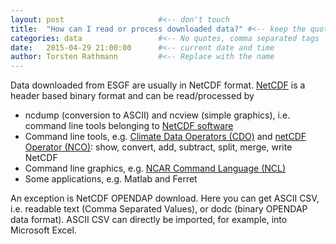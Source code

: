 ```yaml
---
layout: post                     #<-- don't touch
title:  "How can I read or process downloaded data?" #<-- keep the quotes " ... "
categories: data                 #<-- No quotes, comma separated tags
date:   2015-04-29 21:00:00      #<-- current date and time
author: Torsten Rathmann         #<-- Replace with the name
---
```


Data downloaded from ESGF are usually in NetCDF format. [NetCDF][NetCDF] is a header based binary format and can be read/processed by

* ncdump (conversion to ASCII) and ncview (simple graphics), i.e. command line tools belonging to [NetCDF software][NetCDF]
* Command line tools, e.g. [Climate Data Operators (CDO)][CDO] and [netCDF Operator (NCO)][NCO]: show, convert, add, subtract, split, merge, write NetCDF
* Command line graphics, e.g. [NCAR Command Language (NCL)][NCL]
* Some applications, e.g. Matlab and Ferret

An exception is NetCDF OPENDAP download. Here you can get ASCII CSV, i.e. readable text (Comma Separated Values), or dodc (binary OPENDAP data format). ASCII CSV can directly be imported, for example, into Microsoft Excel.

[NetCDF]: http://www.unidata.ucar.edu/software/netcdf/
[CDO]: https://code.zmaw.de/projects/cdo/wiki/Cdo#Documentation
[NCO]: http://nco.sourceforge.net/
[NCL]: http://ncl.ucar.edu/

